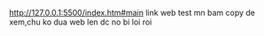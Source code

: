 http://127.0.0.1:5500/index.htm#main
link web test mn bam copy de xem,chu ko dua web len dc no bi loi roi
